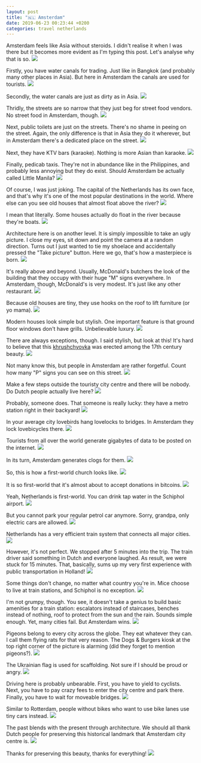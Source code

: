 ```yaml
---
layout: post
title: "🇳🇱 Amsterdam"
date: 2019-06-23 00:23:44 +0200
categories: travel netherlands
---
```


Amsterdam feels like Asia without steroids. I didn't realise it when I was there
but it becomes more evident as I'm typing this post. Let's analyse why that is
so.
<img src="https://imgur.com/x695oFf.jpg"/>

Firstly, you have water canals for trading. Just like in Bangkok (and probably
many other places in Asia). But here in Amsterdam the canals are used for
tourists.
<img src="https://imgur.com/64BQe4B.jpg"/>

Secondly, the water canals are just as dirty as in Asia.
<img src="/assets/images/i.png" data-echo="https://imgur.com/UZu9vDZ.jpg"/>

Thridly, the streets are so narrow that they just beg for street food
vendors. No street food in Amsterdam, though.
<img src="/assets/images/i.png" data-echo="https://imgur.com/HqCtfOv.jpg"/>

Next, public toilets are just on the streets. There's no shame in peeing on the
street. Again, the only difference is that in Asia they do it wherever, but in
Amsterdam there's a dedicated place on the street.
<img src="/assets/images/i.png" data-echo="https://imgur.com/7g7R6Hi.jpg"/>

Next, they have KTV bars (karaoke). Nothing is more Asian than karaoke.
<img src="/assets/images/i.png" data-echo="https://imgur.com/iR41Cs3.jpg"/>

Finally, pedicab taxis. They're not in abundance like in the Philippines, and
probably less annoying but they do exist. Should Amsterdam be actually called
Little Manila?
<img src="/assets/images/i.png" data-echo="https://imgur.com/iAYHL4b.jpg"/>

Of course, I was just joking. The capital of the Netherlands has its own face,
and that's why it's one of the most popular destinations in the world. Where
else can you see old houses that almost float above the river?
<img src="/assets/images/i.png" data-echo="https://imgur.com/RPqIqRu.jpg"/>

I mean that literally. Some houses actually do float in the river because
they're boats.
<img src="/assets/images/i.png" data-echo="https://imgur.com/PKJY0Wj.jpg"/>

Architecture here is on another level. It is simply impossible to take an ugly
picture. I close my eyes, sit down and point the camera at a random
direction. Turns out I just wanted to tie my shoelace and accidentally pressed
the "Take picture" button. Here we go, that's how a masterpiece is born.
<img src="/assets/images/i.png" data-echo="https://imgur.com/ZnSLDWe.jpg"/>

It's really above and beyond. Usually, McDonald's butchers the look of the
building that they occupy with their huge "M" signs everywhere. In Amsterdam,
though, McDonald's is very modest. It's just like any other restaurant.
<img src="/assets/images/i.png" data-echo="https://imgur.com/5qdiJE1.jpg"/>

Because old houses are tiny, they use hooks on the roof to lift furniture (or yo
mama).
<img src="/assets/images/i.png" data-echo="https://imgur.com/tsmrHhI.jpg"/>

Modern houses look simple but stylish. One important feature is that ground
floor windows don't have grills. Unbelievable luxury.
<img src="/assets/images/i.png" data-echo="https://imgur.com/Ksnh6Qv.jpg"/>

There are always exceptions, though. I said stylish, but look at this! It's hard
to believe that this [khrushchyovka](https://en.wikipedia.org/wiki/Khrushchyovka)
was erected among the 17th century beauty.
<img src="/assets/images/i.png" data-echo="https://imgur.com/0XIefJD.jpg"/>

Not many know this, but people in Amsterdam are rather forgetful. Count how many
"P" signs you can see on this street.
<img src="/assets/images/i.png" data-echo="https://imgur.com/3DWTaov.jpg"/>

Make a few steps outside the touristy city centre and there will be nobody. Do
Dutch people actually live here?
<img src="/assets/images/i.png" data-echo="https://imgur.com/3vXb9S8.jpg"/>

Probably, someone does. That someone is really lucky: they have a metro station
right in their backyard!
<img src="/assets/images/i.png" data-echo="https://imgur.com/TwSqvEi.jpg"/>

In your average city lovebirds hang lovelocks to bridges. In Amsterdam they lock
lovebicycles there.
<img src="/assets/images/i.png" data-echo="https://imgur.com/D9YSwf3.jpg"/>

Tourists from all over the world generate gigabytes of data to be posted on the
internet.
<img src="/assets/images/i.png" data-echo="https://imgur.com/jp3sNvX.jpg"/>

In its turn, Amsterdam generates clogs for them.
<img src="/assets/images/i.png" data-echo="https://imgur.com/FxMHqXO.jpg"/>

So, this is how a first-world church looks like.
<img src="/assets/images/i.png" data-echo="https://imgur.com/QZvmZ90.jpg"/>

It is so first-world that it's almost about to accept donations in bitcoins.
<img src="/assets/images/i.png" data-echo="https://imgur.com/OAuUuxN.jpg"/>

Yeah, Netherlands is first-world. You can drink tap water in the Schiphol
airport.
<img src="/assets/images/i.png" data-echo="https://imgur.com/U2vcxeD.jpg"/>

But you cannot park your regular petrol car anymore. Sorry, grandpa, only
electric cars are allowed.
<img src="/assets/images/i.png" data-echo="https://imgur.com/Cas3Vue.jpg"/>

Netherlands has a very efficient train system that connects all major cities.
<img src="/assets/images/i.png" data-echo="https://imgur.com/g0nOJUs.jpg"/>

However, it's not perfect. We stopped after 5 minutes into the trip. The train
driver said something in Dutch and everyone laughed. As result, we were stuck
for 15 minutes. That, basically, sums up my very first experience with public
transportation in Holland!
<img src="/assets/images/i.png" data-echo="https://imgur.com/0v2rLqp.jpg"/>

Some things don't change, no matter what country you're in. Mice choose to live
at train stations, and Schiphol is no exception.
<img src="/assets/images/i.png" data-echo="https://imgur.com/jHRMEtO.jpg"/>

I'm not grumpy, though. You see, it doesn't take a genius to build basic
amenities for a train station: escalators instead of staircases, benches instead
of nothing, roof to protect from the sun and the rain. Sounds simple enough. Yet,
many cities fail. But Amsterdam wins.
<img src="/assets/images/i.png" data-echo="https://imgur.com/vz4ohfb.jpg"/>

Pigeons belong to every city across the globe. They eat whatever they can. I
call them flying rats for that very reason. The Dogs & Burgers kiosk at the top
right corner of the picture is alarming (did they forget to mention pigeons?).
<img src="/assets/images/i.png" data-echo="https://imgur.com/5XM6Xn3.jpg"/>

The Ukrainian flag is used for scaffolding. Not sure if I should be proud or
angry.
<img src="/assets/images/i.png" data-echo="https://imgur.com/9fEXKNw.jpg"/>

Driving here is probably unbearable. First, you have to yield to cyclists. Next,
you have to pay crazy fees to enter the city centre and park there. Finally, you
have to wait for moveable bridges.
<img src="/assets/images/i.png" data-echo="https://imgur.com/LPsvIca.jpg"/>

Similar to Rotterdam, people without bikes who want to use bike lanes use tiny
cars instead.
<img src="/assets/images/i.png" data-echo="https://imgur.com/o6q23IC.jpg"/>

The past blends with the present through architecture. We should all thank Dutch
people for preserving this historical landmark that Amsterdam city centre is.
<img src="/assets/images/i.png" data-echo="https://imgur.com/9ZBJS4V.jpg"/>

Thanks for preserving this beauty, thanks for everything!
<img src="/assets/images/i.png" data-echo="https://imgur.com/GlO99yg.jpg"/>
